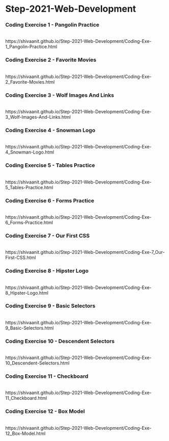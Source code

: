 # Step-2021-Web-Development
<h3>Coding Exercise 1 - Pangolin Practice</h3>
<br>
https://shivaanit.github.io/Step-2021-Web-Development/Coding-Exe-1_Pangolin-Practice.html

<h3>Coding Exercise 2 - Favorite Movies</h3>
<br>
https://shivaanit.github.io/Step-2021-Web-Development/Coding-Exe-2_Favorite-Movies.html

<h3>Coding Exercise 3 - Wolf Images And Links</h3>
<br>
https://shivaanit.github.io/Step-2021-Web-Development/Coding-Exe-3_Wolf-Images-And-Links.html

<h3>Coding Exercise 4 - Snowman Logo</h3>
<br>
https://shivaanit.github.io/Step-2021-Web-Development/Coding-Exe-4_Snowman-Logo.html

<h3>Coding Exercise 5 - Tables Practice</h3>
<br>
https://shivaanit.github.io/Step-2021-Web-Development/Coding-Exe-5_Tables-Practice.html

<h3>Coding Exercise 6 - Forms Practice</h3>
<br>
https://shivaanit.github.io/Step-2021-Web-Development/Coding-Exe-6_Forms-Practice.html

<h3>Coding Exercise 7 - Our First CSS</h3>
<br>
https://shivaanit.github.io/Step-2021-Web-Development/Coding-Exe-7_Our-First-CSS.html

<h3>Coding Exercise 8 - Hipster Logo</h3>
<br>
https://shivaanit.github.io/Step-2021-Web-Development/Coding-Exe-8_Hipster-Logo.html

<h3>Coding Exercise 9 - Basic Selectors</h3>
<br>
https://shivaanit.github.io/Step-2021-Web-Development/Coding-Exe-9_Basic-Selectors.html

<h3>Coding Exercise 10 - Descendent Selectors</h3>
<br>
https://shivaanit.github.io/Step-2021-Web-Development/Coding-Exe-10_Descendent-Selectors.html

<h3>Coding Exercise 11 - Checkboard</h3>
<br>
https://shivaanit.github.io/Step-2021-Web-Development/Coding-Exe-11_Checkboard.html

<h3>Coding Exercise 12 - Box Model</h3>
<br>
https://shivaanit.github.io/Step-2021-Web-Development/Coding-Exe-12_Box-Model.html
